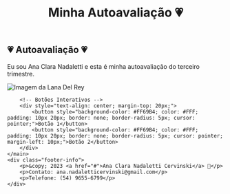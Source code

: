 <!DOCTYPE html>
<html lang="pt-br">
<head>
    <meta charset="UTF-8">
    <meta name="viewport" content="width=device-width, initial-scale=1.0">
    <link rel="stylesheet" href="css/styles.css">
    <title>Minha Autoavaliação 💞</title>
    <style>
        /* ... (seu estilo CSS existente) ... */
    </style>
</head>
<body>
    <header>
        <h1>Minha Autoavaliação 💗</h1>
    </header>
    <main>
        <section>
            <h2><span class="icon">💗</span> Autoavaliação 💗</h2>
            <p>Eu sou Ana Clara Nadaletti e esta é minha autoavaliação do terceiro trimestre.</p>
            <img src="https://i.pinimg.com/564x/68/03/5b/68035b7d6a969fa0cb9362b6ddca8349.jpg" alt="Imagem da Lana Del Rey" />
        </section>

        <!-- Botões Interativos -->
        <div style="text-align: center; margin-top: 20px;">
            <button style="background-color: #FF69B4; color: #FFF; padding: 10px 20px; border: none; border-radius: 5px; cursor: pointer;">Botão 1</button>
            <button style="background-color: #FF69B4; color: #FFF; padding: 10px 20px; border: none; border-radius: 5px; cursor: pointer; margin-left: 10px;">Botão 2</button>
        </div>
    </main>
    <div class="footer-info">
        <p>&copy; 2023 <a href="#">Ana Clara Nadaletti Cervinski</a> 🌟</p>
        <p>Contato: ana.nadaletticervinski@gmail.com</p>
        <p>Telefone: (54) 9655-6799</p>
    </div>
</body>
</html>

